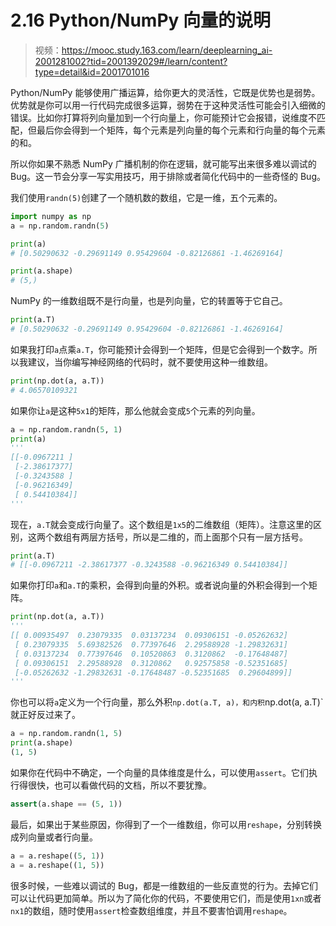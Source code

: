 # 2.16 Python/NumPy 向量的说明

> 视频：<https://mooc.study.163.com/learn/deeplearning_ai-2001281002?tid=2001392029#/learn/content?type=detail&id=2001701016>

Python/NumPy 能够使用广播运算，给你更大的灵活性，它既是优势也是弱势。优势就是你可以用一行代码完成很多运算，弱势在于这种灵活性可能会引入细微的错误。比如你打算将列向量加到一个行向量上，你可能预计它会报错，说维度不匹配，但最后你会得到一个矩阵，每个元素是列向量的每个元素和行向量的每个元素的和。

所以你如果不熟悉 NumPy 广播机制的你在逻辑，就可能写出来很多难以调试的 Bug。这一节会分享一写实用技巧，用于排除或者简化代码中的一些奇怪的 Bug。

我们使用`randn(5)`创建了一个随机数的数组，它是一维，五个元素的。

```py
import numpy as np
a = np.random.randn(5)

print(a)
# [0.50290632 -0.29691149 0.95429604 -0.82126861 -1.46269164]

print(a.shape)
# (5,)
```

NumPy 的一维数组既不是行向量，也是列向量，它的转置等于它自己。

```py
print(a.T)
# [0.50290632 -0.29691149 0.95429604 -0.82126861 -1.46269164]
```

如果我打印`a`点乘`a.T`，你可能预计会得到一个矩阵，但是它会得到一个数字。所以我建议，当你编写神经网络的代码时，就不要使用这种一维数组。

```py
print(np.dot(a, a.T))
# 4.06570109321
```

如果你让`a`是这种`5x1`的矩阵，那么他就会变成`5`个元素的列向量。

```py
a = np.random.randn(5, 1)
print(a)
'''
[[-0.0967211 ]
 [-2.38617377]
 [-0.3243588 ]
 [-0.96216349]
 [ 0.54410384]]
'''
```

现在，`a.T`就会变成行向量了。这个数组是`1x5`的二维数组（矩阵）。注意这里的区别，这两个数组有两层方括号，所以是二维的，而上面那个只有一层方括号。

```py
print(a.T)
# [[-0.0967211 -2.38617377 -0.3243588 -0.96216349 0.54410384]]
```

如果你打印`a`和`a.T`的乘积，会得到向量的外积。或者说向量的外积会得到一个矩阵。

```py
print(np.dot(a, a.T))
'''
[[ 0.00935497  0.23079335  0.03137234  0.09306151 -0.05262632]
 [ 0.23079335  5.69382526  0.77397646  2.29588928 -1.29832631]
 [ 0.03137234  0.77397646  0.10520863  0.3120862  -0.17648487]
 [ 0.09306151  2.29588928  0.3120862   0.92575858 -0.52351685]
 [-0.05262632 -1.29832631 -0.17648487 -0.52351685  0.29604899]]
'''
```

你也可以将`a`定义为一个行向量，那么外积`np.dot(a.T, a)，和内积`np.dot(a, a.T)`就正好反过来了。

```py
a = np.random.randn(1, 5)
print(a.shape)
(1, 5)
```

如果你在代码中不确定，一个向量的具体维度是什么，可以使用`assert`。它们执行得很快，也可以看做代码的文档，所以不要犹豫。

```py
assert(a.shape == (5, 1))
```

最后，如果出于某些原因，你得到了一个一维数组，你可以用`reshape`，分别转换成列向量或者行向量。

```py
a = a.reshape((5, 1))
a = a.reshape((1, 5))
```

很多时候，一些难以调试的 Bug，都是一维数组的一些反直觉的行为。去掉它们可以让代码更加简单。所以为了简化你的代码，不要使用它们，而是使用`1xn`或者`nx1`的数组，随时使用`assert`检查数组维度，并且不要害怕调用`reshape`。
